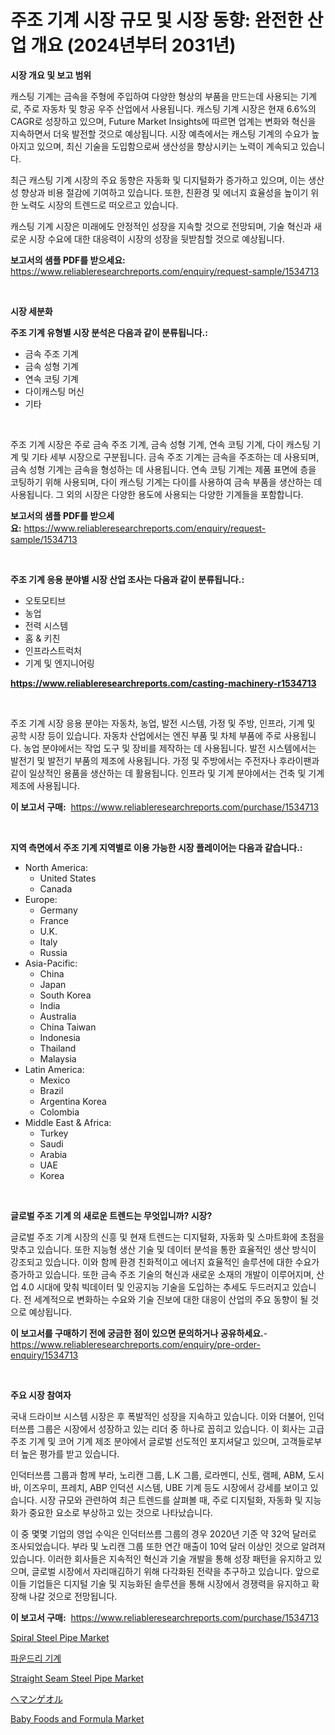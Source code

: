 <p><h1>주조 기계 시장 규모 및 시장 동향: 완전한 산업 개요 (2024년부터 2031년)</h1></p><p><strong>시장 개요 및 보고 범위</strong></p>
<p><p>캐스팅 기계는 금속을 주형에 주입하여 다양한 형상의 부품을 만드는데 사용되는 기계로, 주로 자동차 및 항공 우주 산업에서 사용됩니다. 캐스팅 기계 시장은 현재 6.6%의 CAGR로 성장하고 있으며, Future Market Insights에 따르면 업계는 변화와 혁신을 지속하면서 더욱 발전할 것으로 예상됩니다. 시장 예측에서는 캐스팅 기계의 수요가 높아지고 있으며, 최신 기술을 도입함으로써 생산성을 향상시키는 노력이 계속되고 있습니다.</p><p>최근 캐스팅 기계 시장의 주요 동향은 자동화 및 디지털화가 증가하고 있으며, 이는 생산성 향상과 비용 절감에 기여하고 있습니다. 또한, 친환경 및 에너지 효율성을 높이기 위한 노력도 시장의 트렌드로 떠오르고 있습니다.</p><p>캐스팅 기계 시장은 미래에도 안정적인 성장을 지속할 것으로 전망되며, 기술 혁신과 새로운 시장 수요에 대한 대응력이 시장의 성장을 뒷받침할 것으로 예상됩니다.</p></p>
<p><strong>보고서의 샘플 PDF를 받으세요:</strong> <a href="https://www.reliableresearchreports.com/enquiry/request-sample/1534713">https://www.reliableresearchreports.com/enquiry/request-sample/1534713</a></p>
<p>&nbsp;</p>
<p><strong>시장 세분화</strong></p>
<p><strong>주조 기계 유형별 시장 분석은 다음과 같이 분류됩니다.:</strong></p>
<p><ul><li>금속 주조 기계</li><li>금속 성형 기계</li><li>연속 코팅 기계</li><li>다이캐스팅 머신</li><li>기타</li></ul></p>
<p>&nbsp;</p>
<p><p>주조 기계 시장은 주로 금속 주조 기계, 금속 성형 기계, 연속 코팅 기계, 다이 캐스팅 기계 및 기타 세부 시장으로 구분됩니다. 금속 주조 기계는 금속을 주조하는 데 사용되며, 금속 성형 기계는 금속을 형성하는 데 사용됩니다. 연속 코팅 기계는 제품 표면에 층을 코팅하기 위해 사용되며, 다이 캐스팅 기계는 다이를 사용하여 금속 부품을 생산하는 데 사용됩니다. 그 외의 시장은 다양한 용도에 사용되는 다양한 기계들을 포함합니다.</p></p>
<p><strong>보고서의 샘플 PDF를 받으세요:</strong>&nbsp;<a href="https://www.reliableresearchreports.com/enquiry/request-sample/1534713">https://www.reliableresearchreports.com/enquiry/request-sample/1534713</a></p>
<p>&nbsp;</p>
<p><strong> 주조 기계 응용 분야별 시장 산업 조사는 다음과 같이 분류됩니다.:</strong></p>
<p><ul><li>오토모티브</li><li>농업</li><li>전력 시스템</li><li>홈 & 키친</li><li>인프라스트럭처</li><li>기계 및 엔지니어링</li></ul></p>
<p><strong><a href="https://www.reliableresearchreports.com/casting-machinery-r1534713">https://www.reliableresearchreports.com/casting-machinery-r1534713</a></strong></p>
<p>&nbsp;</p>
<p><p>주조 기계 시장 응용 분야는 자동차, 농업, 발전 시스템, 가정 및 주방, 인프라, 기계 및 공학 시장 등이 있습니다. 자동차 산업에서는 엔진 부품 및 차체 부품에 주로 사용됩니다. 농업 분야에서는 작업 도구 및 장비를 제작하는 데 사용됩니다. 발전 시스템에서는 발전기 및 발전기 부품의 제조에 사용됩니다. 가정 및 주방에서는 주전자나 후라이팬과 같이 일상적인 용품을 생산하는 데 활용됩니다. 인프라 및 기계 분야에서는 건축 및 기계 제조에 사용됩니다.</p></p>
<p><strong>이 보고서 구매:</strong>&nbsp; <a href="https://www.reliableresearchreports.com/purchase/1534713">https://www.reliableresearchreports.com/purchase/1534713</a></p>
<p>&nbsp;</p>
<p><strong>지역 측면에서 주조 기계 지역별로 이용 가능한 시장 플레이어는 다음과 같습니다.:</strong></p>
<p><ul>
    <li>
        North America:
        <ul>
            <li>United States</li>
            <li>Canada</li>
        </ul>
    </li>
    <li>
        Europe:
        <ul>
            <li>Germany</li>
            <li>France</li>
            <li>U.K.</li>
            <li>Italy</li>
            <li>Russia</li>
        </ul>
    </li>
    <li>
        Asia-Pacific:
        <ul>
            <li>China</li>
            <li>Japan</li>
            <li>South Korea</li>
            <li>India</li>
            <li>Australia</li>
            <li>China Taiwan</li>
            <li>Indonesia</li>
            <li>Thailand</li>
            <li>Malaysia</li>
        </ul>
    </li>
    <li>
        Latin America:
        <ul>
            <li>Mexico</li>
            <li>Brazil</li>
            <li>Argentina Korea</li>
            <li>Colombia</li>
        </ul>
    </li>
    <li>
        Middle East & Africa:
        <ul>
            <li>Turkey</li>
            <li>Saudi</li>
            <li>Arabia</li>
            <li>UAE</li>
            <li>Korea</li>
        </ul>
    </li>
    </ul></p>
<p>&nbsp;</p>
<p><strong>글로벌 주조 기계 의 새로운 트렌드는 무엇입니까? 시장?</strong></p>
<p><p>글로벌 주조 기계 시장의 신흥 및 현재 트렌드는 디지털화, 자동화 및 스마트화에 초점을 맞추고 있습니다. 또한 지능형 생산 기술 및 데이터 분석을 통한 효율적인 생산 방식이 강조되고 있습니다. 이와 함께 환경 친화적이고 에너지 효율적인 솔루션에 대한 수요가 증가하고 있습니다. 또한 금속 주조 기술의 혁신과 새로운 소재의 개발이 이루어지며, 산업 4.0 시대에 맞춰 빅데이터 및 인공지능 기술을 도입하는 추세도 두드러지고 있습니다. 전 세계적으로 변화하는 수요와 기술 진보에 대한 대응이 산업의 주요 동향이 될 것으로 예상됩니다.</p></p>
<p><strong>이 보고서를 구매하기 전에 궁금한 점이 있으면 문의하거나 공유하세요.</strong>- <a href="https://www.reliableresearchreports.com/enquiry/pre-order-enquiry/1534713">https://www.reliableresearchreports.com/enquiry/pre-order-enquiry/1534713</a></p>
<p>&nbsp;</p>
<p><strong>주요 시장 참여자</strong></p>
<p><p>국내 드라이브 시스템 시장은 후 폭발적인 성장을 지속하고 있습니다. 이와 더불어, 인덕터쓰름 그룹은 시장에서 성장하고 있는 리더 중 하나로 꼽히고 있습니다. 이 회사는 고급 주조 기계 및 코어 기계 제조 분야에서 글로벌 선도적인 포지셔달고 있으며, 고객들로부터 높은 평가를 받고 있습니다. </p><p>인덕터쓰름 그룹과 함께 부라, 노리캔 그룹, L.K 그룹, 로라멘디, 신토, 램페, ABM, 도시바, 이즈우미, 프레치, ABP 인덕션 시스템, UBE 기계 등도 시장에서 강세를 보이고 있습니다. 시장 규모와 관련하여 최근 트렌드를 살펴볼 때, 주로 디지털화, 자동화 및 지능화가 중요한 요소로 부상하고 있는 것으로 나타났습니다.</p><p>이 중 몇몇 기업의 영업 수익은 인덕터쓰름 그룹의 경우 2020년 기준 약 32억 달러로 조사되었습니다. 부라 및 노리캔 그룹 또한 연간 매출이 10억 달러 이상인 것으로 알려져 있습니다. 이러한 회사들은 지속적인 혁신과 기술 개발을 통해 성장 패턴을 유지하고 있으며, 글로벌 시장에서 자리매김하기 위해 다각화된 전략을 추구하고 있습니다. 앞으로 이들 기업들은 디지털 기술 및 지능화된 솔루션을 통해 시장에서 경쟁력을 유지하고 확장해 나갈 것으로 전망됩니다.</p></p>
<p><strong>이 보고서 구매:</strong>&nbsp;&nbsp;<a href="https://www.reliableresearchreports.com/purchase/1534713">https://www.reliableresearchreports.com/purchase/1534713</a></p>
<p><p><a href="https://issuu.com/reportprime-2/docs/spiral-steel-pipe-market-size-2030.pptx">Spiral Steel Pipe Market</a></p><p><a href="https://github.com/PhilToryphy7876567/Market-Research-Report-List-1/blob/main/829378818270.md">파운드리 기계</a></p><p><a href="https://issuu.com/reportprime-2/docs/straight-seam-steel-pipe-market-size-2030.pptx">Straight Seam Steel Pipe Market</a></p><p><a href="https://github.com/luffiazaza/Market-Research-Report-List-1/blob/main/944777719908.md">ヘマンゲオル</a></p><p><a href="https://github.com/pizolina/Market-Research-Report-List-4/blob/main/baby-foods-and-formula-market.md">Baby Foods and Formula Market</a></p></p>